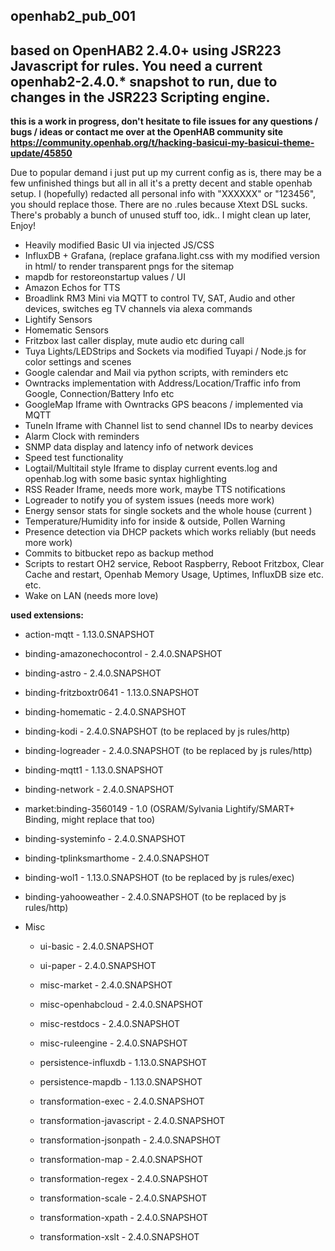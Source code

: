 ## openhab2_pub_001

## based on OpenHAB2 2.4.0+ using JSR223 Javascript for rules. You need a current openhab2-2.4.0.* snapshot to run, due to changes in the JSR223 Scripting engine. 

**this is a work in progress, don't hesitate to file issues for any questions / bugs / ideas or contact me over at the OpenHAB community site https://community.openhab.org/t/hacking-basicui-my-basicui-theme-update/45850**

Due to popular demand i just put up my current config as is, there may be a few unfinished things but all in all it's a pretty decent and stable openhab setup. I (hopefully) redacted all personal info with "XXXXXX" or "123456", you should replace those. There are no .rules because Xtext DSL sucks. There's probably a bunch of unused stuff too, idk.. I might clean up later, Enjoy!

  - Heavily modified Basic UI via injected JS/CSS
  - InfluxDB + Grafana, (replace grafana.light.css with my modified version in html/ to render transparent pngs for the sitemap
  - mapdb for restoreonstartup values / UI
  - Amazon Echos for TTS
  - Broadlink RM3 Mini via MQTT to control TV, SAT, Audio and other devices, switches eg TV channels via alexa commands
  - Lightify Sensors 
  - Homematic Sensors
  - Fritzbox last caller display, mute audio etc during call
  - Tuya Lights/LEDStrips and Sockets via modified Tuyapi / Node.js for color settings and scenes
  - Google calendar and Mail via python scripts, with reminders etc
  - Owntracks implementation with Address/Location/Traffic info from Google, Connection/Battery Info etc
  - GoogleMap Iframe with Owntracks GPS beacons / implemented via MQTT
  - TuneIn Iframe with Channel list to send channel IDs to nearby devices
  - Alarm Clock with reminders
  - SNMP data display and latency info of network devices
  - Speed test functionality
  - Logtail/Multitail style Iframe to display current events.log and openhab.log with some basic syntax highlighting
  - RSS Reader Iframe, needs more work, maybe TTS notifications
  - Logreader to notify you of system issues (needs more work)
  - Energy sensor stats for single sockets and the whole house (current )
  - Temperature/Humidity info for inside & outside, Pollen Warning
  - Presence detection via DHCP packets which works reliably (but needs more work)
  - Commits to bitbucket repo as backup method
  - Scripts to restart OH2 service, Reboot Raspberry, Reboot Fritzbox, Clear Cache and restart, Openhab Memory Usage, Uptimes, InfluxDB size etc. etc.
  - Wake on LAN (needs more love)
   
  
  
**used extensions:**
  - action-mqtt - 1.13.0.SNAPSHOT
  - binding-amazonechocontrol - 2.4.0.SNAPSHOT
  - binding-astro - 2.4.0.SNAPSHOT
  - binding-fritzboxtr0641 - 1.13.0.SNAPSHOT
  - binding-homematic - 2.4.0.SNAPSHOT
  - binding-kodi - 2.4.0.SNAPSHOT (to be replaced by js rules/http)
  - binding-logreader - 2.4.0.SNAPSHOT (to be replaced by js rules/http)
  - binding-mqtt1 - 1.13.0.SNAPSHOT
  - binding-network - 2.4.0.SNAPSHOT
  - market:binding-3560149 - 1.0 (OSRAM/Sylvania Lightify/SMART+ Binding, might replace that too)
  - binding-systeminfo - 2.4.0.SNAPSHOT
  - binding-tplinksmarthome - 2.4.0.SNAPSHOT
  - binding-wol1 - 1.13.0.SNAPSHOT (to be replaced by js rules/exec)
  - binding-yahooweather - 2.4.0.SNAPSHOT (to be replaced by js rules/http)

  - Misc
    - ui-basic - 2.4.0.SNAPSHOT
    - ui-paper - 2.4.0.SNAPSHOT

    - misc-market - 2.4.0.SNAPSHOT
    - misc-openhabcloud - 2.4.0.SNAPSHOT
    - misc-restdocs - 2.4.0.SNAPSHOT
    - misc-ruleengine - 2.4.0.SNAPSHOT

    - persistence-influxdb - 1.13.0.SNAPSHOT
    - persistence-mapdb - 1.13.0.SNAPSHOT

    - transformation-exec - 2.4.0.SNAPSHOT
    - transformation-javascript - 2.4.0.SNAPSHOT
    - transformation-jsonpath - 2.4.0.SNAPSHOT
    - transformation-map - 2.4.0.SNAPSHOT
    - transformation-regex - 2.4.0.SNAPSHOT
    - transformation-scale - 2.4.0.SNAPSHOT
    - transformation-xpath - 2.4.0.SNAPSHOT
    - transformation-xslt - 2.4.0.SNAPSHOT
